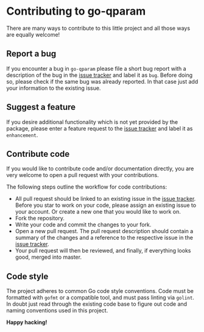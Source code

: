 Contributing to go-qparam
=========================

There are many ways to contribute to this little project and all those ways are equally welcome!

Report a bug
------------ 

If you encounter a bug in `go-qparam` please file a short bug report with a description of the bug in 
the [issue tracker](https://github.com/stoewer/go-qparam/issues) and label it as `bug`. Before doing so, 
please check if the same bug was already reported. In that case just add your information to the 
existing issue.

Suggest a feature
-----------------

If you desire additional functionality which is not yet provided by the package, please enter a feature 
request to the [issue tracker](https://github.com/stoewer/go-qparam/issues) and label it as `enhancement`.

Contribute code
---------------

If you would like to contribute code and/or documentation directly, you are very welcome to open a pull
request with your contributions.

The following steps outline the workflow for code contributions:

* All pull request should be linked to an existing issue in the [issue tracker](https://github.com/stoewer/go-qparam/issues). 
  Before you star to work on your code, please assign an existing issue to your account. Or create a new
  one that you would like to work on.
* Fork the repository.
* Write your code and commit the changes to your fork.
* Open a new pull request. The pull request description should contain a summary of the changes and a
  reference to the respective issue in the [issue tracker](https://github.com/stoewer/go-qparam/issues).
* Your pull request will then be reviewed, and finally, if everything looks good, merged into master.

Code style
----------

The project adheres to common Go code style conventions. Code must be formatted with `gofmt` or a compatible 
tool, and must pass linting via `golint`. In doubt just read through the existing code base to figure out 
code and naming conventions used in this project.

**Happy hacking!**
